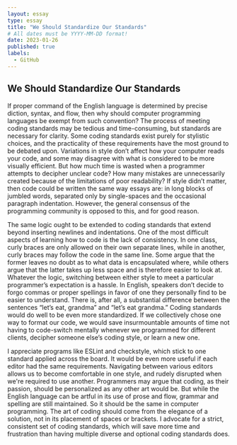 ```yaml
---
layout: essay
type: essay
title: "We Should Standardize Our Standards"
# All dates must be YYYY-MM-DD format!
date: 2023-01-26
published: true
labels:
  - GitHub
---  
```



## We Should Standardize Our Standards

  
 If proper command of the English language is determined by precise diction, syntax, and flow, then why should computer programming languages be exempt from such convention? The process of meeting coding standards may be tedious and time-consuming, but standards are necessary for clarity. Some coding standards exist purely for stylistic choices, and the practicality of these requirements have the most ground to be debated upon. Variations in style don’t affect how your computer reads your code, and some may disagree with what is considered to be more visually efficient. But how much time is wasted when a programmer attempts to decipher unclear code? How many mistakes are unnecessarily created because of the limitations of poor readability? If style didn’t matter, then code could be written the same way essays are: in long blocks of jumbled words, separated only by single-spaces and the occasional paragraph indentation. However, the general consensus of the programming community is opposed to this, and for good reason. 
 
  The same logic ought to be extended to coding standards that extend beyond inserting newlines and indentations. One of the most difficult aspects of learning how to code is the lack of consistency. In one class, curly braces are only allowed on their own separate lines, while in another, curly braces may follow the code in the same line. Some argue that the former leaves no doubt as to what data is encapsulated where, while others argue that the latter takes up less space and is therefore easier to look at. Whatever the logic, switching between either style to meet a particular programmer’s expectation is a hassle. In English, speakers don’t decide to forgo commas or proper spellings in favor of one they personally find to be easier to understand. There is, after all, a substantial difference between the sentences “let’s eat, grandma” and “let’s eat grandma.” Coding standards would do well to be even more standardized. If we collectively chose one way to format our code, we would save insurmountable amounts of time not having to code-switch mentally whenever we programmed for different clients, decipher someone else’s coding style, or learn a new one.

  I appreciate programs like ESLint and checkstyle, which stick to one standard applied across the board. It would be even more useful if each editor had the same requirements. Navigating between various editors allows us to become comfortable in one style, and rudely disrupted when we're required to use another. Programmers may argue that coding, as their passion, should be personalized as any other art would be. But while the English language can be artful in its use of prose and flow, grammar and spelling are still maintained. So it should be the same in computer programming. The art of coding should come from the elegance of a solution, not in its placement of spaces or brackets. I advocate for a strict, consistent set of coding standards, which will save more time and frustration than having multiple diverse and optional coding standards does. 
